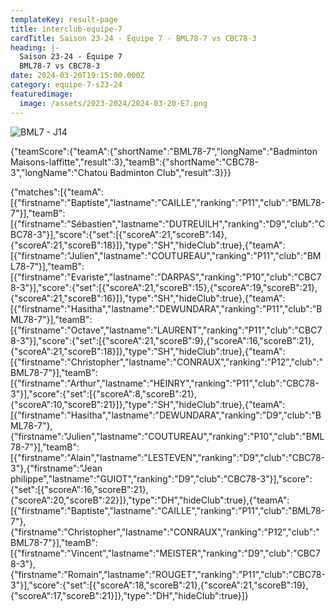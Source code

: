 ```yaml
---
templateKey: result-page
title: interclub-equipe-7
cardTitle: Saison 23-24 - Équipe 7 - BML78-7 vs CBC78-3 
heading: |-
  Saison 23-24 - Équipe 7
  BML78-7 vs CBC78-3
date: 2024-03-20T19:15:00.000Z
category: equipe-7-s23-24
featuredimage:
  image: /assets/2023-2024/2024-03-20-E7.png
---
```

![](/assets/2023-2024/2024-03-20-E7.png "BML7 - J14")

<teamscoreboard>{"teamScore":{"teamA":{"shortName":"BML78-7","longName":"Badminton Maisons-laffitte","result":3},"teamB":{"shortName":"CBC78-3","longName":"Chatou Badminton Club","result":3}}}</teamscoreboard>

<scoreboard>{"matches":[{"teamA":[{"firstname":"Baptiste","lastname":"CAILLE","ranking":"P11","club":"BML78-7"}],"teamB":[{"firstname":"Sébastien","lastname":"DUTREUILH","ranking":"D9","club":"CBC78-3"}],"score":{"set":[{"scoreA":21,"scoreB":14},{"scoreA":21,"scoreB":18}]},"type":"SH","hideClub":true},{"teamA":[{"firstname":"Julien","lastname":"COUTUREAU","ranking":"P11","club":"BML78-7"}],"teamB":[{"firstname":"Evariste","lastname":"DARPAS","ranking":"P10","club":"CBC78-3"}],"score":{"set":[{"scoreA":21,"scoreB":15},{"scoreA":19,"scoreB":21},{"scoreA":21,"scoreB":16}]},"type":"SH","hideClub":true},{"teamA":[{"firstname":"Hasitha","lastname":"DEWUNDARA","ranking":"P11","club":"BML78-7"}],"teamB":[{"firstname":"Octave","lastname":"LAURENT","ranking":"P11","club":"CBC78-3"}],"score":{"set":[{"scoreA":21,"scoreB":9},{"scoreA":16,"scoreB":21},{"scoreA":21,"scoreB":18}]},"type":"SH","hideClub":true},{"teamA":[{"firstname":"Christopher","lastname":"CONRAUX","ranking":"P12","club":"BML78-7"}],"teamB":[{"firstname":"Arthur","lastname":"HEINRY","ranking":"P11","club":"CBC78-3"}],"score":{"set":[{"scoreA":8,"scoreB":21},{"scoreA":10,"scoreB":21}]},"type":"SH","hideClub":true},{"teamA":[{"firstname":"Hasitha","lastname":"DEWUNDARA","ranking":"D9","club":"BML78-7"},{"firstname":"Julien","lastname":"COUTUREAU","ranking":"P10","club":"BML78-7"}],"teamB":[{"firstname":"Alain","lastname":"LESTEVEN","ranking":"D9","club":"CBC78-3"},{"firstname":"Jean philippe","lastname":"GUIOT","ranking":"D9","club":"CBC78-3"}],"score":{"set":[{"scoreA":16,"scoreB":21},{"scoreA":20,"scoreB":22}]},"type":"DH","hideClub":true},{"teamA":[{"firstname":"Baptiste","lastname":"CAILLE","ranking":"P11","club":"BML78-7"},{"firstname":"Christopher","lastname":"CONRAUX","ranking":"P12","club":"BML78-7"}],"teamB":[{"firstname":"Vincent","lastname":"MEISTER","ranking":"D9","club":"CBC78-3"},{"firstname":"Romain","lastname":"ROUGET","ranking":"P11","club":"CBC78-3"}],"score":{"set":[{"scoreA":18,"scoreB":21},{"scoreA":21,"scoreB":19},{"scoreA":17,"scoreB":21}]},"type":"DH","hideClub":true}]}</scoreboard>